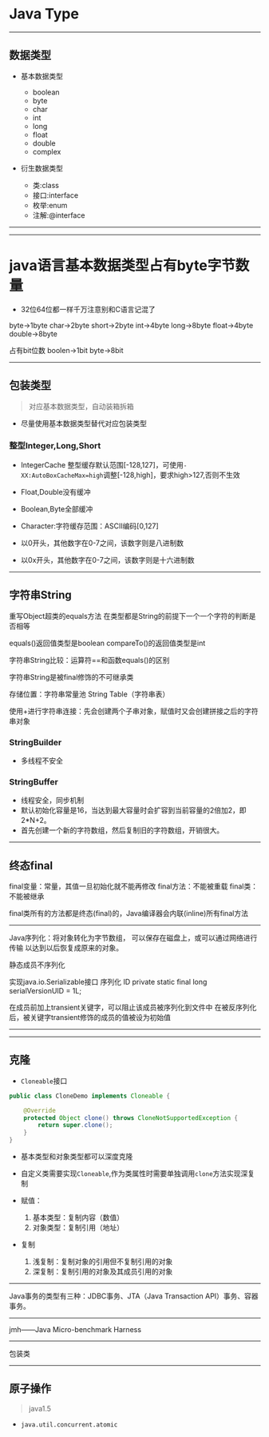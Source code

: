 # Java Type
---
## 数据类型
- 基本数据类型
    - boolean
    - byte
    - char
    - int
    - long
    - float
    - double
    - complex

- 衍生数据类型
    - 类:class
    - 接口:interface
    - 枚举:enum
    - 注解:@interface


---



---

# java语言基本数据类型占有byte字节数量
- 32位64位都一样千万注意别和C语言记混了

byte->1byte
char->2byte
short->2byte
int->4byte
long->8byte
float->4byte
double->8byte

占有bit位数
boolen->1bit
byte->8bit


---
## 包装类型
> 对应基本数据类型，自动装箱拆箱

- 尽量使用基本数据类型替代对应包装类型

### 整型Integer,Long,Short
- IntegerCache
整型缓存默认范围[-128,127]，可使用`-XX:AutoBoxCacheMax=high`调整[-128,high]，要求high>127,否则不生效
- Float,Double没有缓冲
- Boolean,Byte全部缓冲
- Character:字符缓存范围：ASCII编码[0,127]


- 以0开头，其他数字在0-7之间，该数字则是八进制数
- 以0x开头，其他数字在0-7之间，该数字则是十六进制数


---



## 字符串String

重写Object超类的equals方法
在类型都是String的前提下一个一个字符的判断是否相等


equals()返回值类型是boolean
compareTo()的返回值类型是int

字符串String比较：运算符==和函数equals()的区别

字符串String是被final修饰的不可继承类


存储位置：字符串常量池 String Table（字符串表）


使用+进行字符串连接：先会创建两个子串对象，赋值时又会创建拼接之后的字符串对象


### StringBuilder
- 多线程不安全

### StringBuffer
- 线程安全，同步机制
- 默认初始化容量是16，当达到最大容量时会扩容到当前容量的2倍加2，即2*N+2。
- 首先创建一个新的字符数组，然后复制旧的字符数组，开销很大。


---

## 终态final


final变量：常量，其值一旦初始化就不能再修改
final方法：不能被重载
final类：不能被继承

final类所有的方法都是终态(final)的，Java编译器会内联(inline)所有final方法


---


Java序列化：将对象转化为字节数组，
可以保存在磁盘上，或可以通过网络进行传输
以达到以后恢复成原来的对象。

静态成员不序列化

实现java.io.Serializable接口
序列化 ID
private static final long serialVersionUID = 1L;

在成员前加上transient关键字，可以阻止该成员被序列化到文件中
在被反序列化后，被关键字transient修饰的成员的值被设为初始值

---





---

## 克隆


- `Cloneable`接口
```java
public class CloneDemo implements Cloneable {

    @Override
    protected Object clone() throws CloneNotSupportedException {
        return super.clone();
    }
}

```

- 基本类型和对象类型都可以深度克隆
- 自定义类需要实现`Cloneable`,作为类属性时需要单独调用`clone`方法实现深复制

- 赋值：
    1. 基本类型：复制内容（数值）
    2. 对象类型：复制引用（地址）

- 复制
    1. 浅复制：复制对象的引用但不复制引用的对象
    2. 深复制：复制引用的对象及其成员引用的对象



---


Java事务的类型有三种：JDBC事务、JTA（Java Transaction API）事务、容器事务。


---
jmh——Java Micro-benchmark Harness

---
包装类


---
## 原子操作
> java1.5
- `java.util.concurrent.atomic`